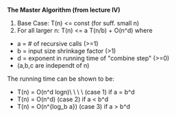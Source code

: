 **The Master Algorithm (from lecture IV)**
1. Base Case: T(n) <= const (for suff. small n)
2. For all larger n:
  T(n) <= a T(n/b) + O(n^d)
  where 
* a = # of recursive calls (>=1)
* b = input size shrinkage factor (>1)
* d = exponent in running time of "combine step" (>=0)
* (a,b,c are independt of n)

The running time can be shown to be:
* T(n) = O(n^d logn)\ \ \ \ (case 1) if a = b^d
* T(n) = O(n^d)         (case 2) if a < b^d
* T(n) = O(n^{log_b a}) (case 3) if a > b^d
